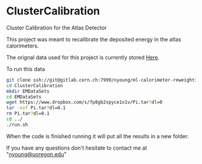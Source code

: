 # ClusterCalibration
Cluster Calibration for the Atlas Detector

This project was meant to recalibrate the deposited energy in the atlas calorimeters.  

The orignal data used for this project is currently stored [Here](https://www.dropbox.com/s/93xk0vl6ou193lm/Pi.tar?dl=0).

To run this data

```bash
git clone ssh://git@gitlab.cern.ch:7999/nyoung/ml-calorimeter-reweighting.git
cd ClusterCalibration
mkdir EMDataSets
cd EMDataSets
wget https://www.dropbox.com/s/fp8gb2spyce1x1v/Pi.tar?dl=0
tar -xvf Pi.tar?dl=0.1
rm Pi.tar?dl=0.1
cd ../
./run.sh
```

When the code is finished running it will put all the results in a new folder.

If you have any questions don't hesitate to contact me at "nyoung@uoregon.edu"
